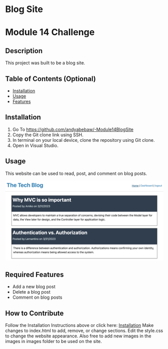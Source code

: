 # Blog Site
# Module 14 Challenge

## Description

This project was built to be a blog site.

## Table of Contents (Optional)

- [Installation](#installation)
- [Usage](#usage)
- [Features](#features)

## Installation

1. Go To https://github.com/andyabebaw/-Module14BlogSite
2. Copy the Git clone link using SSH.
3. In terminal on your local device, clone the repository using Git clone.
4. Open in Visual Studio.

## Usage

This website can be used to read, post, and comment on blog posts.

![alt Screenshot](./assets/Screen%20Shot%202023-03-31%20at%205.55.25%20PM.png)


## Required Features

- Add a new blog post
- Delete a blog post
- Comment on blog posts

## How to Contribute

Follow the Installation Instructions above or click here: [Installation](#installation)
Make changes to index.html to add, remove, or change sections.  Edit the style.css to change the website appearance.  Also free to add new images in the images in images folder to be used on the site.
